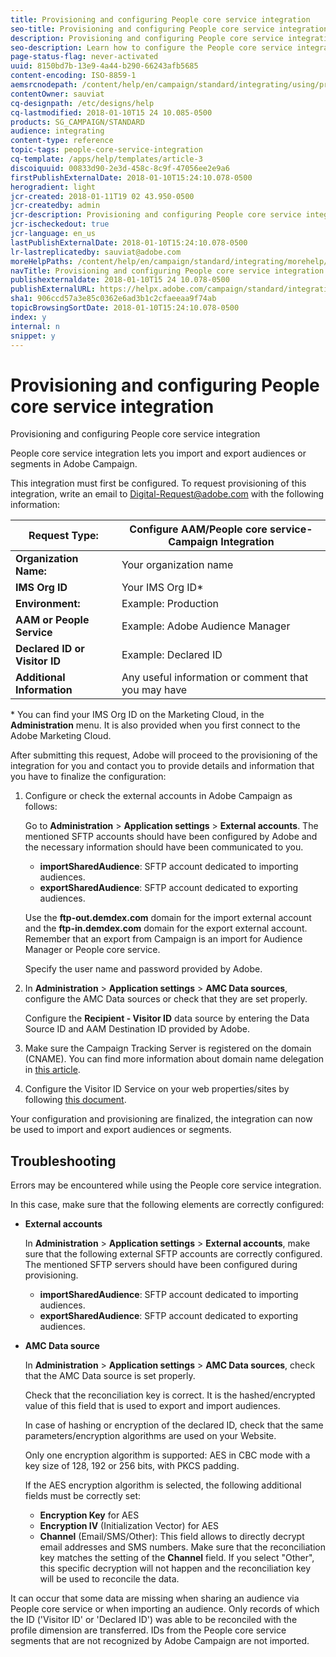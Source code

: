 ```yaml
---
title: Provisioning and configuring People core service integration
seo-title: Provisioning and configuring People core service integration
description: Provisioning and configuring People core service integration
seo-description: Learn how to configure the People core service integration to start sharing audiences or segments with the different Adobe Marketing Cloud solutions. 
page-status-flag: never-activated
uuid: 8150bd7b-13e9-4a44-b290-66243afb5685
content-encoding: ISO-8859-1
aemsrcnodepath: /content/help/en/campaign/standard/integrating/using/provisioning-and-configuring-people-core-service-integration
contentOwner: sauviat
cq-designpath: /etc/designs/help
cq-lastmodified: 2018-01-10T15 24 10.085-0500
products: SG_CAMPAIGN/STANDARD
audience: integrating
content-type: reference
topic-tags: people-core-service-integration
cq-template: /apps/help/templates/article-3
discoiquuid: 00833d90-2e3d-458c-8c9f-47056ee2e9a6
firstPublishExternalDate: 2018-01-10T15:24:10.078-0500
herogradient: light
jcr-created: 2018-01-11T19 02 43.950-0500
jcr-createdby: admin
jcr-description: Provisioning and configuring People core service integration
jcr-ischeckedout: true
jcr-language: en_us
lastPublishExternalDate: 2018-01-10T15:24:10.078-0500
lr-lastreplicatedby: sauviat@adobe.com
moreHelpPaths: /content/help/en/campaign/standard/integrating/morehelp/people-core-service-integration;/content/help/en/campaign/standard/integrating/morehelp/people-core-service-integration
navTitle: Provisioning and configuring People core service integration
publishexternaldate: 2018-01-10T15 24 10.078-0500
publishExternalURL: https://helpx.adobe.com/campaign/standard/integrating/using/provisioning-and-configuring-people-core-service-integration.html
sha1: 906ccd57a3e85c0362e6ad3b1c2cfaeeaa9f74ab
topicBrowsingSortDate: 2018-01-10T15:24:10.078-0500
index: y
internal: n
snippet: y
---
```


# Provisioning and configuring People core service integration

Provisioning and configuring People core service integration

People core service integration lets you import and export audiences or segments in Adobe Campaign.

This integration must first be configured. To request provisioning of this integration, write an email to [Digital-Request@adobe.com](mailto:Digital-Request@adobe.com) with the following information:

|  **Request Type:** | Configure AAM/People core service-Campaign Integration  |
|---|---|
|  **Organization Name:** | Your organization name  |
|  **IMS Org ID** | Your IMS Org ID&#42;  |
|  **Environment:** | Example: Production  |
|  **AAM or People Service** | Example: Adobe Audience Manager  |
|  **Declared ID or Visitor ID** | Example: Declared ID  |
|  **Additional Information** | Any useful information or comment that you may have  |

&#42; You can find your IMS Org ID on the Marketing Cloud, in the **Administration** menu. It is also provided when you first connect to the Adobe Marketing Cloud.

After submitting this request, Adobe will proceed to the provisioning of the integration for you and contact you to provide details and information that you have to finalize the configuration:

1. Configure or check the external accounts in Adobe Campaign as follows:

   Go to **Administration** > **Application settings** > **External accounts**. The mentioned SFTP accounts should have been configured by Adobe and the necessary information should have been communicated to you.

    * **importSharedAudience**: SFTP account dedicated to importing audiences.
    * **exportSharedAudience**: SFTP account dedicated to exporting audiences.

   Use the **ftp-out.demdex.com** domain for the import external account and the **ftp-in.demdex.com** domain for the export external account. Remember that an export from Campaign is an import for Audience Manager or People core service.

   Specify the user name and password provided by Adobe.

1. In **Administration** > **Application settings** > **AMC Data sources**, configure the AMC Data sources or check that they are set properly.

   Configure the **Recipient - Visitor ID** data source by entering the Data Source ID and AAM Destination ID provided by Adobe.

1. Make sure the Campaign Tracking Server is registered on the domain (CNAME). You can find more information about domain name delegation in [this article](https://docs.campaign.adobe.com/doc/AC6.1/en/Technotes/AdobeCampaign_Deliverability_Sub_Domain_Delegation.pdf).
1. Configure the Visitor ID Service on your web properties/sites by following [this document](https://marketing.adobe.com/resources/help/en_US/mcvid/mcvid-setup-aam-analytics.html).

Your configuration and provisioning are finalized, the integration can now be used to import and export audiences or segments.

## Troubleshooting

Errors may be encountered while using the People core service integration.

In this case, make sure that the following elements are correctly configured:

* **External accounts**

  In **Administration** > **Application settings** > **External accounts**, make sure that the following external SFTP accounts are correctly configured. The mentioned SFTP servers should have been configured during provisioning.

    * **importSharedAudience**: SFTP account dedicated to importing audiences.
    * **exportSharedAudience**: SFTP account dedicated to exporting audiences.

* **AMC Data source**

  In **Administration** > **Application settings** > **AMC Data sources**, check that the AMC Data source is set properly.

  Check that the reconciliation key is correct. It is the hashed/encrypted value of this field that is used to export and import audiences.

  In case of hashing or encryption of the declared ID, check that the same parameters/encryption algorithms are used on your Website.

  Only one encryption algorithm is supported: AES in CBC mode with a key size of 128, 192 or 256 bits, with PKCS padding.

  If the AES encryption algorithm is selected, the following additional fields must be correctly set:

    * **Encryption Key** for AES
    * **Encryption IV** (Initialization Vector) for AES
    * **Channel** (Email/SMS/Other): This field allows to directly decrypt email addresses and SMS numbers. Make sure that the reconciliation key matches the setting of the **Channel** field. If you select "Other", this specific decryption will not happen and the reconciliation key will be used to reconcile the data.

It can occur that some data are missing when sharing an audience via People core service or when importing an audience. Only records of which the ID ('Visitor ID' or 'Declared ID') was able to be reconciled with the profile dimension are transferred. IDs from the People core service segments that are not recognized by Adobe Campaign are not imported.
